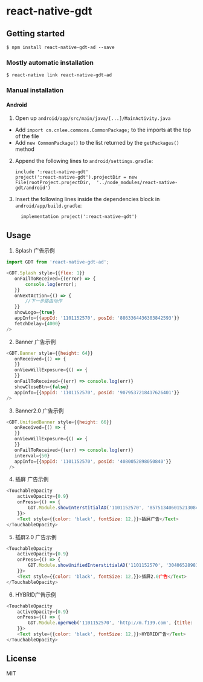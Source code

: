 
# react-native-gdt

## Getting started

`$ npm install react-native-gdt-ad --save`

### Mostly automatic installation

`$ react-native link react-native-gdt-ad`

### Manual installation


#### Android

1. Open up `android/app/src/main/java/[...]/MainActivity.java`
  - Add `import cn.cnlee.commons.CommonPackage;` to the imports at the top of the file
  - Add `new CommonPackage()` to the list returned by the `getPackages()` method
2. Append the following lines to `android/settings.gradle`:
  	```
  	include ':react-native-gdt'
  	project(':react-native-gdt').projectDir = new File(rootProject.projectDir, 	'../node_modules/react-native-gdt/android')
  	```
3. Insert the following lines inside the dependencies block in `android/app/build.gradle`:
  	```
      implementation project(':react-native-gdt')
  	```


## Usage
1. Splash 广告示例
```javascript
import GDT from 'react-native-gdt-ad';

<GDT.Splash style={{flex: 1}}
   onFailToReceived={(error) => {
       console.log(error);
   }}
   onNextAction={() => {
       //下一步路由动作
   }}
   showLogo={true}
   appInfo={{appId: '1101152570', posId: '8863364436303842593'}}
   fetchDelay={4000}
/>
```
2. Banner 广告示例
```javascript
<GDT.Banner style={{height: 64}}
   onReceived={() => {
   }}
   onViewWillExposure={() => {
   }}
   onFailToReceived={(err) => console.log(err)}
   showCloseBtn={false}
   appInfo={{appId: '1101152570', posId: '9079537218417626401'}}
/>
```
3. Banner2.0 广告示例
```javascript
<GDT.UnifiedBanner style={{height: 66}}
   onReceived={() => {
   }}
   onViewWillExposure={() => {
   }}
   onFailToReceived={(err) => console.log(err)}
   interval={50}
   appInfo={{appId: '1101152570', posId: '4080052898050840'}}
 />
```
4. 插屏 广告示例
```javascript
<TouchableOpacity
    activeOpacity={0.9}
    onPress={() => {
        GDT.Module.showInterstitialAD('1101152570', '8575134060152130849', true);
    }}>
    <Text style={{color: 'black', fontSize: 12,}}>插屏广告</Text>
</TouchableOpacity>
```
5. 插屏2.0 广告示例
```javascript
<TouchableOpacity
    activeOpacity={0.9}
    onPress={() => {
        GDT.Module.showUnifiedInterstitialAD('1101152570', '3040652898151811', true);
    }}>
    <Text style={{color: 'black', fontSize: 12,}}>插屏2.0广告</Text>
</TouchableOpacity>
```
6.  HYBRID广告示例
```javascript
<TouchableOpacity
    activeOpacity={0.9}
    onPress={() => {
        GDT.Module.openWeb('1101152570', 'http://m.f139.com', {title: '测试标题', titleBarHeight: 45, titleSize: 20, titleColor: '#ff0000ff'});
    }}>
    <Text style={{color: 'black', fontSize: 12,}}>HYBRID广告</Text>
</TouchableOpacity>
```
## License
MIT